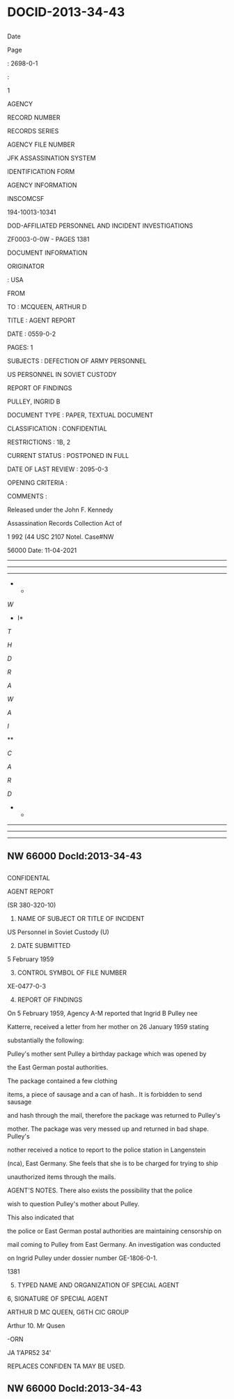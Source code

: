 # DOCID-2013-34-43

##
Date

Page

: 2698-0-1

:

1

AGENCY

RECORD NUMBER

RECORDS SERIES

AGENCY FILE NUMBER

JFK ASSASSINATION SYSTEM

IDENTIFICATION FORM

AGENCY INFORMATION

INSCOMCSF

194-10013-10341

DOD-AFFILIATED PERSONNEL AND INCIDENT INVESTIGATIONS

ZF0003-0-0W - PAGES 1381

DOCUMENT INFORMATION

ORIGINATOR

: USA

FROM

TO : MCQUEEN, ARTHUR D

TITLE : AGENT REPORT

DATE : 0559-0-2

PAGES: 1

SUBJECTS : DEFECTION OF ARMY PERSONNEL

US PERSONNEL IN SOVIET CUSTODY

REPORT OF FINDINGS

PULLEY, INGRID B

DOCUMENT TYPE : PAPER, TEXTUAL DOCUMENT

CLASSIFICATION : CONFIDENTIAL

RESTRICTIONS : 1B, 2

CURRENT STATUS : POSTPONED IN FULL

DATE OF LAST REVIEW : 2095-0-3

OPENING CRITERIA :

COMMENTS :

Released under the John F. Kennedy

Assassination Records Collection Act of

1 992 (44 USC 2107 Notel. Case#NW

56000 Date: 11-04-2021

***

***

***

* *

*W*

* I*

*T*

*H*

*D*

*R*

*A*

*W*

*A*

*I*

**

*C*

*A*

*R*

*D*

* *

* * *

* * *

***

NW 66000 Docld:2013-34-43
---

##
CONFIDENTAL

AGENT REPORT

(SR 380-320-10)

1. NAME OF SUBJECT OR TITLE OF INCIDENT

US Personnel in Soviet Custody (U)

2. DATE SUBMITTED

5 February 1959

3. CONTROL SYMBOL OF FILE NUMBER

XE-0477-0-3

4. REPORT OF FINDINGS

On 5 February 1959, Agency A-M reported that Ingrid B Pulley nee

Katterre, received a letter from her mother on 26 January 1959 stating

substantially the following:

Pulley's mother sent Pulley a birthday package which was opened by

the East German postal authorities.

The package contained a few clothing

items, a piece of sausage and a can of hash.. It is forbidden to send sausage

and hash through the mail, therefore the package was returned to Pulley's

mother. The package was very messed up and returned in bad shape. Pulley's

nother received a notice to report to the police station in Langenstein

(nca), East Germany. She feels that she is to be charged for trying to ship

unauthorized items through the mails.

AGENT'S NOTES. There also exists the possibility that the police

wish to question Pulley's mother about Pulley.

This also indicated that

the police or East German postal authorities are maintaining censorship on

mail coming to Pulley from East Germany. An investigation was conducted

on Ingrid Pulley under dossier number GE-1806-0-1.

1381

5. TYPED NAME AND ORGANIZATION OF SPECIAL AGENT

6, SIGNATURE OF SPECIAL AGENT

ARTHUR D MC QUEEN, G6TH CIC GROUP

Arthur 10. Mr Qusen

-ORN

JA 1'APR52 34'

REPLACES CONFIDEN TA MAY BE USED.

NW 66000 Docld:2013-34-43
---

